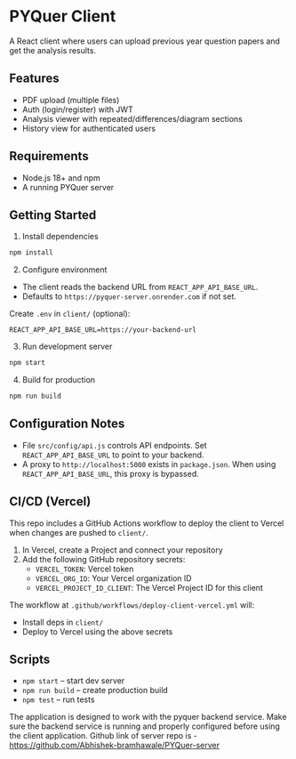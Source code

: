 
# PYQuer Client 

A React client where users can upload previous year question papers and get the analysis results.

## Features

- PDF upload (multiple files)
- Auth (login/register) with JWT
- Analysis viewer with repeated/differences/diagram sections
- History view for authenticated users

## Requirements

- Node.js 18+ and npm
- A running PYQuer server 

## Getting Started

1) Install dependencies
```bash
npm install
```

2) Configure environment

- The client reads the backend URL from `REACT_APP_API_BASE_URL`.
- Defaults to `https://pyquer-server.onrender.com` if not set.

Create `.env` in `client/` (optional):
```env
REACT_APP_API_BASE_URL=https://your-backend-url
```

3) Run development server
```bash
npm start
```

4) Build for production
```bash
npm run build
```

## Configuration Notes

- File `src/config/api.js` controls API endpoints. Set `REACT_APP_API_BASE_URL` to point to your backend.
- A proxy to `http://localhost:5000` exists in `package.json`. When using `REACT_APP_API_BASE_URL`, this proxy is bypassed.

## CI/CD (Vercel)

This repo includes a GitHub Actions workflow to deploy the client to Vercel when changes are pushed to `client/`.

1) In Vercel, create a Project and connect your repository 
2) Add the following GitHub repository secrets:
   - `VERCEL_TOKEN`: Vercel token
   - `VERCEL_ORG_ID`: Your Vercel organization ID
   - `VERCEL_PROJECT_ID_CLIENT`: The Vercel Project ID for this client

The workflow at `.github/workflows/deploy-client-vercel.yml` will:
- Install deps in `client/`
- Deploy to Vercel using the above secrets

## Scripts

- `npm start` – start dev server
- `npm run build` – create production build
- `npm test` – run tests


The application is designed to work with the pyquer backend service. Make sure the backend service is running and properly configured before using the client application. Github link of server repo is - https://github.com/Abhishek-bramhawale/PYQuer-server